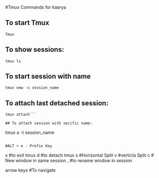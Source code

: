#Tmux Commands for kaarya

## To start Tmux
```
Tmux
```

## To show sessions:
```
tmux ls

```

## To start session with name
```
tmux new -s session_name
```

## To attach last detached session:
```
tmux attach```

## To attach session with secific name:

```
tmux a -t session_name
```

#ALT + e - Prefix Key
```
x #to exit tmux
d #to detach tmux 
s #Horizontal Split
v #verticla Split
c # New window in same session
, #to rename window in session

arrow keys #To navigate

```

 
